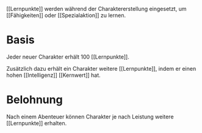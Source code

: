 [[Lernpunkte]] werden während der Charaktererstellung eingesetzt, um [[Fähigkeiten]] oder [[Spezialaktion]] zu lernen.
# Basis
Jeder neuer Charakter erhält 100 [[Lernpunkte]].

Zusätzlich dazu erhält ein Charakter weitere [[Lernpunkte]], indem er einen hohen [[Intelligenz]] [[Kernwert]] hat.
# Belohnung
Nach einem Abenteuer können Charakter je nach Leistung weitere [[Lernpunkte]] erhalten.
